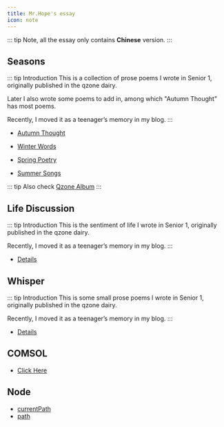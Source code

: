 ```yaml
---
title: Mr.Hope's essay
icon: note
---
```


::: tip
Note, all the essay only contains **Chinese** version.
:::

## Seasons

::: tip Introduction
This is a collection of prose poems I wrote in Senior 1, originally published in the qzone dairy.

Later I also wrote some poems to add in, among which "Autumn Thought" has most poems.

Recently, I moved it as a teenager’s memory in my blog.
:::

- [Autumn Thought](fall/catalog.md)

- [Winter Words](winter/note.md)

- [Spring Poetry](spring/1.md)

- [Summer Songs](summer/1.md)

::: tip
Also check [Qzone Album](https://user.qzone.qq.com/1178522294)
:::

## Life Discussion

::: tip Introduction
This is the sentiment of life I wrote in Senior 1, originally published in the qzone dairy.

Recently, I moved it as a teenager’s memory in my blog.
:::

- [Details](life/readme.md)

## Whisper

::: tip Introduction
This is some small prose poems I wrote in Senior 1, originally published in the qzone dairy.

Recently, I moved it as a teenager’s memory in my blog.
:::

- [Details](poem/readme.md)

## COMSOL

- [Click Here](/note/comsol/readme.md)

## Node

- [currentPath](nodeJS/2019-9-10-currentPath.md)
- [path](nodeJS/2019-9-20-path.md)
